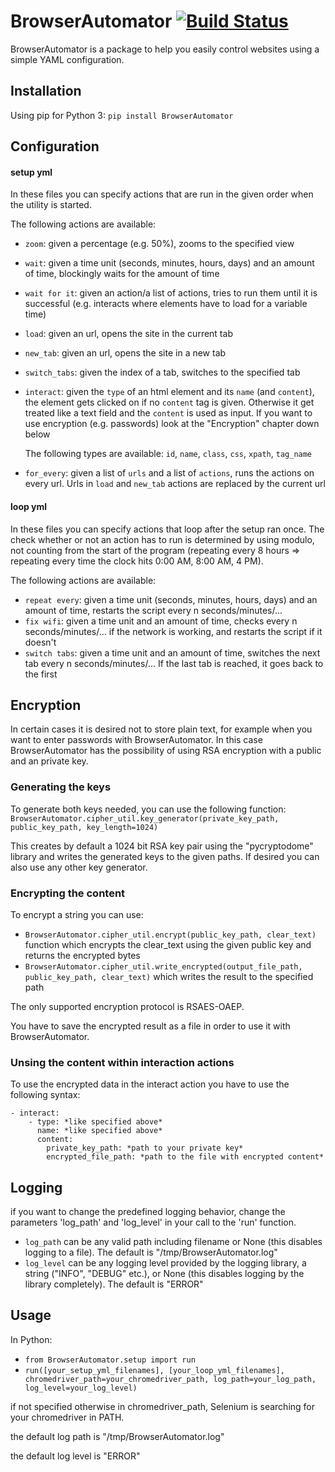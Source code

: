 # BrowserAutomator [![Build Status](https://travis-ci.org/edekadigital/BrowserAutomator.svg?branch=master)](https://travis-ci.org/edekadigital/BrowserAutomator)

BrowserAutomator is a package to help you easily control websites using a simple YAML configuration.
## Installation
Using pip for Python 3:
`pip install BrowserAutomator`

## Configuration
#### setup yml
In these files you can specify actions that are run in the given order when the utility is started.

The following actions are available:
- `zoom`: given a percentage (e.g. 50%), zooms to the specified view
- `wait`: given a time unit (seconds, minutes, hours, days) and an amount of time, blockingly waits for the amount of time
- `wait for it`: given an action/a list of actions, tries to run them until it is successful (e.g. interacts where elements have to load for a variable time)
- `load`: given an url, opens the site in the current tab
- `new_tab`: given an url, opens the site in a new tab
- `switch_tabs`: given the index of a tab, switches to the specified tab
- `interact`: given the `type` of an html element and its `name` (and `content`), the element gets clicked on if no `content` tag is given. Otherwise it get treated like a text field and the `content` is used as input. If you want to use encryption (e.g. passwords) look at the "Encryption" chapter down below 

   The following types are available: `id`, `name`, `class`, `css`, `xpath`, `tag_name`

- `for_every`: given a list of `urls` and a list of `actions`, runs the actions on every url. Urls in `load` and `new_tab` actions are replaced by the current url

#### loop yml
In these files you can specify actions that loop after the setup ran once. The check whether or not an action has to run is determined by using modulo, not counting from the start of the program (repeating every 8 hours => repeating every time the clock hits 0:00 AM, 8:00 AM, 4 PM).

The following actions are available:
- `repeat every`: given a time unit (seconds, minutes, hours, days) and an amount of time, restarts the script every n seconds/minutes/...
- `fix wifi`: given a time unit and an amount of time, checks every n seconds/minutes/... if the network is working, and restarts the script if it doesn't
- `switch tabs`: given a time unit and an amount of time, switches the next tab every n seconds/minutes/... If the last tab is reached, it goes back to the first


## Encryption
In certain cases it is desired not to store plain text, for example when you want to enter passwords with BrowserAutomator.
In this case BrowserAutomator has the possibility of using RSA encryption with a public and an private key.
### Generating the keys
To generate both keys needed, you can use the following function:
`BrowserAutomator.cipher_util.key_generator(private_key_path, public_key_path, key_length=1024)`

This creates by default a 1024 bit RSA key pair using the "pycryptodome" library and writes the generated keys to the given paths. If desired you can also use any other key generator.

### Encrypting the content
To encrypt a string you can use:
 - `BrowserAutomator.cipher_util.encrypt(public_key_path, clear_text)` function which encrypts the clear_text using the given public key and returns the encrypted bytes
 - `BrowserAutomator.cipher_util.write_encrypted(output_file_path, public_key_path, clear_text)` which writes the result to the specified path
 
 The only supported encryption protocol is RSAES-OAEP. 
 
 You have to save the encrypted result as a file in order to use it with BrowserAutomator.

### Unsing the content within interaction actions
To use the encrypted data in the interact action you have to use the following syntax:
```
- interact:
    - type: *like specified above*
      name: *like specified above*
      content:
        private_key_path: *path to your private key*
        encrypted_file_path: *path to the file with encrypted content*
```


## Logging
if you want to change the predefined logging behavior, change the parameters 'log_path' and 'log_level' in your call to the 'run' function.
- `log_path` can be any valid path including filename or None (this disables logging to a file). The default is "/tmp/BrowserAutomator.log"
- `log_level` can be any logging level provided by the logging library, a string ("INFO", "DEBUG" etc.), or None (this disables logging by the library completely). The default is "ERROR"

## Usage
In Python:
- `from BrowserAutomator.setup import run`
- `run([your_setup_yml_filenames], [your_loop_yml_filenames], chromedriver_path=your_chromedriver_path, log_path=your_log_path, log_level=your_log_level)`

if not specified otherwise in chromedriver_path, Selenium is searching for your chromedriver in PATH.

the default log path is "/tmp/BrowserAutomator.log"

the default log level is "ERROR"
